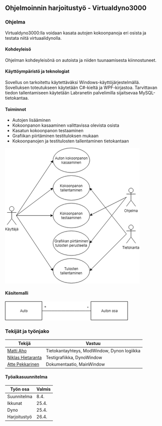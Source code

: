 ## Ohjelmoinnin harjoitustyö - Virtualdyno3000

### Ohjelma

Virtualdyno3000:lla voidaan kasata autojen kokoonpanoja eri osista ja testata niitä virtuaalidynolla.

#### Kohdeyleisö

Ohjelman kohdeyleisönä on autoista ja niiden tuunaamisesta kiinnostuneet.

#### Käyttöympäristö ja teknologiat

Sovellus on tarkoitettu käytettäväksi Windows-käyttöjärjestelmällä. Sovelluksen toteutukseen käytetään C#-kieltä ja WPF-kirjastoa. Tarvittavan tiedon tallentamiseen käytetään Labranetin palvelimilla sijaitsevaa MySQL-tietokantaa.

#### Toiminnot

* Autojen lisääminen
* Kokoonpanon kasaaminen valittavissa olevista osista
* Kasatun kokoonpanon testaaminen
* Grafiikan piirtäminen testituloksen mukaan
* Kokoonpanojen ja testitulosten tallentaminen tietokantaan

![](Images/usecase.png)

#### Käsitemalli

![](Images/kasitemalli.png)

### Tekijät ja työnjako

| Tekijä                                              | Vastuu                                      |
| --------------------------------------------------- | ------------------------------------------- |
| [Matti Aho](https://github.com/matti644)            | Tietokantayhteys, ModWindow, Dynon logiikka |
| [Niklas Hietaranta](https://github.com/niklashieta) | Testigrafiikka, DynoWindow                  |
| [Atte Pekkarinen](https://github.com/attepee)       | Dokumentaatio, MainWindow                   |

#### Työaikasuunnitelma

| Työn osa     | Valmis |
| --------     | ------ |
| Suunnitelma  | 8.4.   |
| Ikkunat      | 25.4.  |
| Dyno         | 25.4.  |
| Harjoitustyö | 26.4.  |
